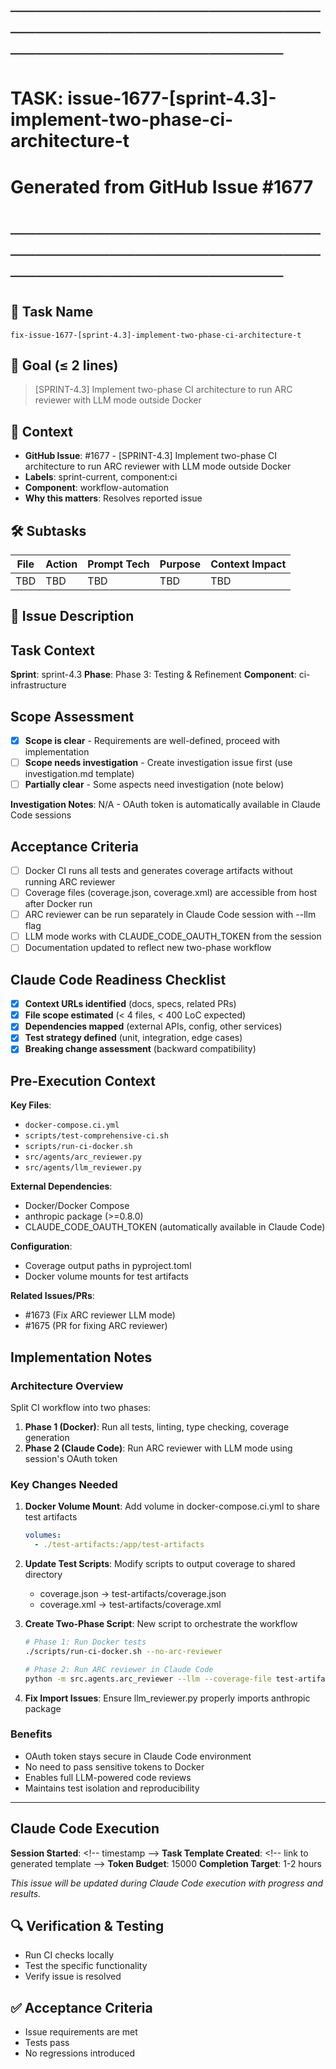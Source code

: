 # ────────────────────────────────────────────────────────────────────────
# TASK: issue-1677-[sprint-4.3]-implement-two-phase-ci-architecture-t
# Generated from GitHub Issue #1677
# ────────────────────────────────────────────────────────────────────────

## 📌 Task Name
`fix-issue-1677-[sprint-4.3]-implement-two-phase-ci-architecture-t`

## 🎯 Goal (≤ 2 lines)
> [SPRINT-4.3] Implement two-phase CI architecture to run ARC reviewer with LLM mode outside Docker

## 🧠 Context
- **GitHub Issue**: #1677 - [SPRINT-4.3] Implement two-phase CI architecture to run ARC reviewer with LLM mode outside Docker
- **Labels**: sprint-current, component:ci
- **Component**: workflow-automation
- **Why this matters**: Resolves reported issue

## 🛠️ Subtasks
| File | Action | Prompt Tech | Purpose | Context Impact |
|------|--------|-------------|---------|----------------|
| TBD | TBD | TBD | TBD | TBD |

## 📝 Issue Description
## Task Context
**Sprint**: sprint-4.3
**Phase**: Phase 3: Testing & Refinement
**Component**: ci-infrastructure

## Scope Assessment
- [x] **Scope is clear** - Requirements are well-defined, proceed with implementation
- [ ] **Scope needs investigation** - Create investigation issue first (use investigation.md template)
- [ ] **Partially clear** - Some aspects need investigation (note below)

**Investigation Notes**: N/A - OAuth token is automatically available in Claude Code sessions

## Acceptance Criteria
- [ ] Docker CI runs all tests and generates coverage artifacts without running ARC reviewer
- [ ] Coverage files (coverage.json, coverage.xml) are accessible from host after Docker run
- [ ] ARC reviewer can be run separately in Claude Code session with --llm flag
- [ ] LLM mode works with CLAUDE_CODE_OAUTH_TOKEN from the session
- [ ] Documentation updated to reflect new two-phase workflow

## Claude Code Readiness Checklist
- [x] **Context URLs identified** (docs, specs, related PRs)
- [x] **File scope estimated** (< 4 files, < 400 LoC expected)
- [x] **Dependencies mapped** (external APIs, config, other services)
- [x] **Test strategy defined** (unit, integration, edge cases)
- [x] **Breaking change assessment** (backward compatibility)

## Pre-Execution Context
**Key Files**:
- `docker-compose.ci.yml`
- `scripts/test-comprehensive-ci.sh`
- `scripts/run-ci-docker.sh`
- `src/agents/arc_reviewer.py`
- `src/agents/llm_reviewer.py`

**External Dependencies**:
- Docker/Docker Compose
- anthropic package (>=0.8.0)
- CLAUDE_CODE_OAUTH_TOKEN (automatically available in Claude Code)

**Configuration**:
- Coverage output paths in pyproject.toml
- Docker volume mounts for test artifacts

**Related Issues/PRs**:
- #1673 (Fix ARC reviewer LLM mode)
- #1675 (PR for fixing ARC reviewer)

## Implementation Notes
### Architecture Overview
Split CI workflow into two phases:
1. **Phase 1 (Docker)**: Run all tests, linting, type checking, coverage generation
2. **Phase 2 (Claude Code)**: Run ARC reviewer with LLM mode using session's OAuth token

### Key Changes Needed
1. **Docker Volume Mount**: Add volume in docker-compose.ci.yml to share test artifacts
   ```yaml
   volumes:
     - ./test-artifacts:/app/test-artifacts
   ```

2. **Update Test Scripts**: Modify scripts to output coverage to shared directory
   - coverage.json → test-artifacts/coverage.json
   - coverage.xml → test-artifacts/coverage.xml

3. **Create Two-Phase Script**: New script to orchestrate the workflow
   ```bash
   # Phase 1: Run Docker tests
   ./scripts/run-ci-docker.sh --no-arc-reviewer

   # Phase 2: Run ARC reviewer in Claude Code
   python -m src.agents.arc_reviewer --llm --coverage-file test-artifacts/coverage.json
   ```

4. **Fix Import Issues**: Ensure llm_reviewer.py properly imports anthropic package

### Benefits
- OAuth token stays secure in Claude Code environment
- No need to pass sensitive tokens to Docker
- Enables full LLM-powered code reviews
- Maintains test isolation and reproducibility

---

## Claude Code Execution
**Session Started**: <\!-- timestamp -->
**Task Template Created**: <\!-- link to generated template -->
**Token Budget**: 15000
**Completion Target**: 1-2 hours

_This issue will be updated during Claude Code execution with progress and results._

## 🔍 Verification & Testing
- Run CI checks locally
- Test the specific functionality
- Verify issue is resolved

## ✅ Acceptance Criteria
- Issue requirements are met
- Tests pass
- No regressions introduced
